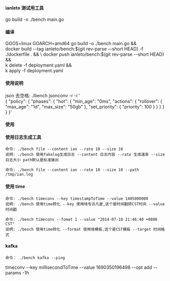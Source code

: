 #### ianleto 测试用工具

go build -o ./bench main.go

#### 编译

GOOS=linux GOARCH=amd64 go build -o ./bench main.go && \
docker build --tag ianleto/bench:$(git rev-parse --short HEAD) -f ./dockerfile . && \
docker push ianleto/bench:$(git rev-parse --short HEAD) && \
k delete -f deployment.yaml && \
k apply -f deployment.yaml

#### 使用说明

json 去空格:
./bench jsonconv -r -i '\
{
"policy": {
"phases": {
"hot": {
"min_age": "0ms",
"actions": {
"rollover": {
"max_age": "1d",
"max_size": "50gb"
},
"set_priority": {
"priority": 100
}
}
}
}
}
}'

#### 使用 

#### 使用日志生成工具

    命令: ./bench file --content ian --rate 10 --size 10 
    说明: ./bench 使用fakelog生成日志 --content 日志内容 --rate 生成速率 --size 日志大小 path默认是标准输出

    命令: ./bench file --content ian --rate 10 --size 10 --path /tmp/ian.log

#### 使用 time

    命令: ./bench timeconv --key timestampToTime --value 1405000000
    说明: ./bench 使用time转化 --key 使用啥专访凡是,这个是时间戳转CST时间 --value 时间戳
    
    命令: ./bench timeconv --fomat 1 --value "2014-07-10 21:46:40 +0800 CST" 
    说明: ./bench 使用time转化 --format 使用啥模板,这个是CST模板 --target 时间格式


#### kafka
    命令： ./bench kafka --ping

timeconv --key millisecondToTime --value 1690350196498 --opt add --params -1h